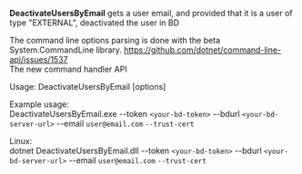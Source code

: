 **DeactivateUsersByEmail** gets a user email, and provided that it is a user of type "EXTERNAL", deactivated the user in BD

The command line options parsing is done with the beta System.CommandLine library. https://github.com/dotnet/command-line-api/issues/1537  
The new command handler API
 
 
Usage: DeactivateUsersByEmail [options]  

 
Example usage:  
DeactivateUsersByEmail.exe --token `<your-bd-token>` --bdurl `<your-bd-server-url>` --email `user@email.com` `--trust-cert`

Linux:  
dotnet DeactivateUsersByEmail.dll --token `<your-bd-token>` --bdurl `<your-bd-server-url>` --email `user@email.com` `--trust-cert`
